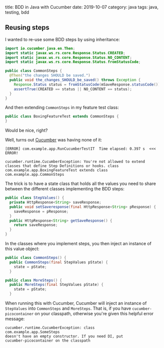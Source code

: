 title: BDD in Java with Cucumber
date: 2019-10-07
category: java
tags: java, testing, bdd

## Reusing steps

I wanted to re-use some BDD steps by using inheritance: 

```java 
import io.cucumber.java.en.Then;
import static javax.ws.rs.core.Response.Status.CREATED;
import static javax.ws.rs.core.Response.Status.NO_CONTENT;
import static javax.ws.rs.core.Response.Status.fromStatusCode;

public class CommonSteps {
  @Then("the changes SHOULD be saved.")
  public void the_changes_SHOULD_be_saved() throws Exception {
    Response.Status status = fromStatusCode(mSaveResponse.statusCode());
    assertTrue(CREATED == status || NO_CONTENT == status);
  }
}
```

And then extending `CommonSteps` in my feature test class:
```java
public class BoxingFeatureTest extends CommonSteps {
}
```

Would be nice, right?

Well, turns out [Cucumber](https://github.com/cucumber/cucumber/) was
having none of it:


```text
[ERROR] com.example.app.RunCucumberTestIT  Time elapsed: 0.397 s  <<< ERROR!

cucumber.runtime.CucumberException: You're not allowed to extend
classes that define Step Definitions or hooks. class
com.example.app.BoxingFeatureTest extends class
com.example.app.CommonSteps
```


The trick is to have a state class that holds all the values you need
to share between the different classes implementing the BDD steps:


```java
public class StepValues() {
  private HttpResponse<String> saveResponse;
  public void setSaveresponse(final HttpResponse<String> pResponse) {
    saveResponse = pResponse;
  }
  public HttpResponse<String> getSaveResponse() {
    return saveResponse;
  }
}
```

In the classes where you implement steps, you then inject an instance
of this value object:

```java
public class CommonSteps() {
  public CommonSteps(final StepValues pState) {
    state = pState;
  }
```

```java
public class MoreSteps() {
  public MoreSteps(final StepValues pState) {
    state = pState;
  }
```

When running this with Cucumber, Cucumber will inject an instance of
`StepValues` into `CommonSteps` and `MoreSteps`. That is, if you have
`cucumber-picocontainer` on your classpath, otherwise you're given
this helpful error message:

```text
cucumber.runtime.CucumberException: class
com.example.app.SomeSteps
doesn't have an empty constructor. If you need DI, put
cucumber-picocontainer on the classpath
```


